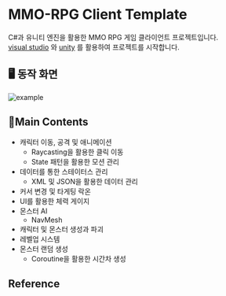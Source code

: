 # MMO-RPG Client Template

C#과 유니티 엔진을 활용한 MMO RPG 게임 클라이언트 프로젝트입니다. <br>
[visual studio](https://visualstudio.microsoft.com/ko/) 와 [unity](https://unity.com/kr) 를 활용하여 프로젝트를 시작합니다.

## 🖥️ 동작 화면
![example](./Assets/Resources/example/example.gif)  

## 🎯Main Contents

- 캐릭터 이동, 공격 및 애니메이션
  - Raycasting을 활용한 클릭 이동
  - State 패턴을 활용한 모션 관리
- 데이터를 통한 스테이터스 관리
  - XML 및 JSON을 활용한 데이터 관리
- 커서 변경 및 타게팅 락온
- UI를 활용한 체력 게이지
- 몬스터 AI
  - NavMesh
- 캐릭터 및 몬스터 생성과 파괴
- 레벨업 시스템
- 몬스터 랜덤 생성
  - Coroutine을 활용한 시간차 생성

## Reference
